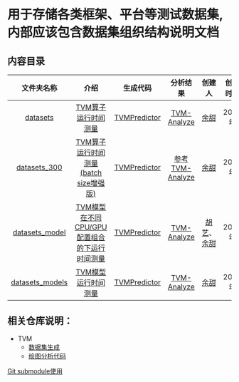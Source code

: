 # 用于存储各类框架、平台等测试数据集, 内部应该包含数据集组织结构说明文档

## 内容目录
| 文件夹名称 |    介绍   |  生成代码 |  分析结果 | 创建人 | 创建时间 |
| :-----:   | :-----:   | :-----:  | :-----:  | :-----:  | :-----:  |
| [datasets](/datasets/)  | [TVM算子运行时间测量](datasets/README.md) | [TVMPredictor](https://github.com/dos-lab/TVMPredictor/tree/yutian/create_dataset/test_code/op_test_code) | [TVM-Analyze](https://github.com/dos-lab/TVM-Analyze/tree/master/TVM/operators) | [余甜](https://github.com/oneflyingfish) | 2021年 |
| [datasets_300](datasets_300/)  | [TVM算子运行时间测量(batch size增强版)](datasets_300/README.md) | [TVMPredictor](https://github.com/dos-lab/TVMPredictor/tree/yutian/create_dataset/test_code/op_test_code) | [参考TVM-Analyze](https://github.com/dos-lab/TVM-Analyze/tree/master/TVM/operators) | [余甜](https://github.com/oneflyingfish) | 2021年 |
| [datasets_model](datasets_model/)  | [TVM模型在不同CPU/GPU配置组合的下运行时间测量](datasets_model/README.md) | [TVMPredictor](https://github.com/dos-lab/TVMPredictor/tree/yutian/create_dataset/test_code/model_test_code) | [TVM-Analyze](https://github.com/dos-lab/TVM-Analyze/tree/master/TVM/models/analyze_model) | [胡艺]()、[余甜](https://github.com/oneflyingfish) | 2021年 |
| [datasets_models](datasets_models/)  | [TVM模型运行时间测量](datasets_models/README.md) | [TVMPredictor](https://github.com/dos-lab/TVMPredictor/tree/yutian/create_dataset/test_code/model_test_code) | [TVM-Analyze](https://github.com/dos-lab/TVM-Analyze/tree/master/TVM/models/analyze_models) | [余甜](https://github.com/oneflyingfish) | 2021年 |

## 相关仓库说明：
* TVM
    * [数据集生成](https://github.com/dos-lab/TVMPredictor)
    * [绘图分析代码](https://github.com/dos-lab/TVM-Analyze)

[Git submodule使用](https://www.aflyingfish.top/articles/bd654071b044/)